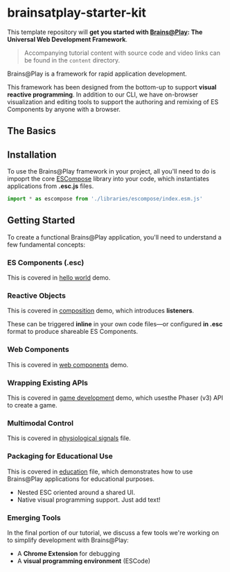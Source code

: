 # brainsatplay-starter-kit
 This template repository will **get you started with [Brains@Play](https://github.com/brainsatplay): The Universal Web Development Framework**.

 > Accompanying tutorial content with source code and video links can be found in the `content` directory.

 Brains@Play is a framework for rapid application development.

 This framework has been designed from the bottom-up to support **visual reactive programming**. In addition to our CLI, we have on-browser visualization and editing tools to support the authoring and remixing of ES Components by anyone with a browser.

## The Basics

## Installation
To use the Brains@Play framework in your project, all you'll need to do is impoprt the core [ESCompose](https://github.com/brainsatplay/escode/blob/main/libraries/escompose) library into your code, which instantiates applications from **.esc.js** files.

```js
import * as escompose from './libraries/escompose/index.esm.js'
```

## Getting Started
To create a functional Brains@Play application, you'll need to understand a few fundamental concepts:

### ES Components (.esc)
This is covered in [hello world](./content/0-hello-world/index.esc.js) demo.

### Reactive Objects
This is covered in [composition](./content/1-composition/index.esc.js) demo, which introduces **listeners**.

These can be triggered **inline** in your own code files—or configured **in .esc** format to produce shareable ES Components.

### Web Components
This is covered in [web components](./content/2-web-components/index.esc.js) demo.

### Wrapping Existing APIs
This is covered in [game development](./content/3-game-development/index.esc.js) demo, which usesthe Phaser (v3) API to create a game.

### Multimodal Control
This is covered in [physiological signals](./content/4-physiological-signals/index.esc.js) file.

### Packaging for Educational Use
This is covered in [education](./content/5-education/index.esc.js) file, which demonstrates how to use Brains@Play applications for educational purposes.
- Nested ESC oriented around a shared UI.
- Native visual programming support. Just add text!

### Emerging Tools
In the final portion of our tutorial, we discuss a few tools we're working on to simplify development with Brains@Play:
- A **Chrome Extension** for debugging
- A **visual programming environment** (ESCode)
